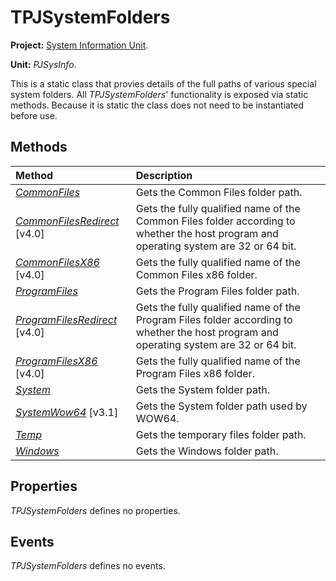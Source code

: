# TPJSystemFolders #

**Project:** [System Information Unit](../API.md).

**Unit:** _PJSysInfo_.

This is a static class that provies details of the full paths of various special system folders. All _TPJSystemFolders_'  functionality is exposed via static methods. Because it is static the class does not need to be instantiated before use.

## Methods ##

| **Method** | **Description** |
|:-----------|:----------------|
| _[CommonFiles](./TPJSystemFolders-CommonFiles.md)_ | Gets the Common Files folder path. |
| _[CommonFilesRedirect](./TPJSystemFolders-CommonFilesRedirect.md)_ [v4.0] | Gets the fully qualified name of the Common Files folder according to whether the host program and operating system are 32 or 64 bit. |
| _[CommonFilesX86](./TPJSystemFolders-CommonFilesX86.md)_ [v4.0] | Gets the fully qualified name of the Common Files x86 folder. |
| _[ProgramFiles](./TPJSystemFolders-ProgramFiles.md)_ | Gets the Program Files folder path. |
| _[ProgramFilesRedirect](./TPJSystemFolders-ProgramFilesRedirect.md)_ [v4.0] | Gets the fully qualified name of the Program Files folder according to whether the host program and operating system are 32 or 64 bit. |
| _[ProgramFilesX86](./TPJSystemFolders-ProgramFilesX86.md)_ [v4.0] | Gets the fully qualified name of the Program Files x86 folder. |
| _[System](./TPJSystemFolders-System.md)_ | Gets the System folder path. |
| _[SystemWow64](./TPJSystemFolders-SystemWow64.md)_ [v3.1] | Gets the System folder path used by WOW64. |
| _[Temp](./TPJSystemFolders-Temp.md)_ | Gets the temporary files folder path. |
| _[Windows](./TPJSystemFolders-Windows.md)_ | Gets the Windows folder path. |

## Properties ##

_TPJSystemFolders_ defines no properties.

## Events ##

_TPJSystemFolders_ defines no events.